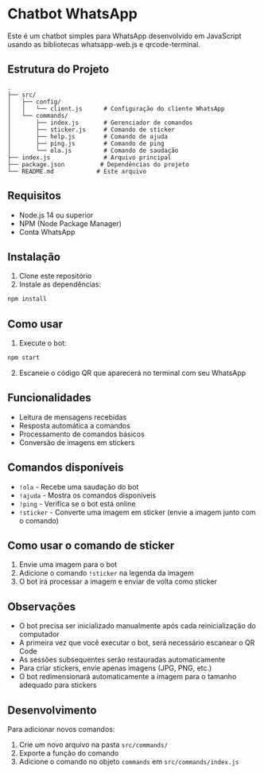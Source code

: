# Chatbot WhatsApp

Este é um chatbot simples para WhatsApp desenvolvido em JavaScript usando as bibliotecas whatsapp-web.js e qrcode-terminal.

## Estrutura do Projeto

```
.
├── src/
│   ├── config/
│   │   └── client.js      # Configuração do cliente WhatsApp
│   └── commands/
│       ├── index.js       # Gerenciador de comandos
│       ├── sticker.js     # Comando de sticker
│       ├── help.js        # Comando de ajuda
│       ├── ping.js        # Comando de ping
│       └── ola.js         # Comando de saudação
├── index.js               # Arquivo principal
├── package.json          # Dependências do projeto
└── README.md            # Este arquivo
```

## Requisitos

- Node.js 14 ou superior
- NPM (Node Package Manager)
- Conta WhatsApp

## Instalação

1. Clone este repositório
2. Instale as dependências:
```bash
npm install
```

## Como usar

1. Execute o bot:
```bash
npm start
```

2. Escaneie o código QR que aparecerá no terminal com seu WhatsApp

## Funcionalidades

- Leitura de mensagens recebidas
- Resposta automática a comandos
- Processamento de comandos básicos
- Conversão de imagens em stickers

## Comandos disponíveis

- `!ola` - Recebe uma saudação do bot
- `!ajuda` - Mostra os comandos disponíveis
- `!ping` - Verifica se o bot está online
- `!sticker` - Converte uma imagem em sticker (envie a imagem junto com o comando)

## Como usar o comando de sticker

1. Envie uma imagem para o bot
2. Adicione o comando `!sticker` na legenda da imagem
3. O bot irá processar a imagem e enviar de volta como sticker

## Observações

- O bot precisa ser inicializado manualmente após cada reinicialização do computador
- A primeira vez que você executar o bot, será necessário escanear o QR Code
- As sessões subsequentes serão restauradas automaticamente
- Para criar stickers, envie apenas imagens (JPG, PNG, etc.)
- O bot redimensionará automaticamente a imagem para o tamanho adequado para stickers

## Desenvolvimento

Para adicionar novos comandos:

1. Crie um novo arquivo na pasta `src/commands/`
2. Exporte a função do comando
3. Adicione o comando no objeto `commands` em `src/commands/index.js`
